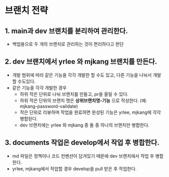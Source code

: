 # 브랜치 전략

## 1. main과 dev 브랜치를 분리하여 관리한다.

- 백업용으로 두 개의 브랜치로 관리하는 것이 편리하다고 판단

## 2. dev 브랜치에서 yrlee 와 mjkang 브랜치를 만든다.

- 개발 범위에 따라 같은 기능을 각각 개발한 할 수도 있고, 다른 기능을 나눠서 개발 할 수도있다.
- 같은 기능을 각각 개발한 경우
  - 하위 작은 단위로 나눠 브랜치를 만들고, pr을 올릴 수 있다.
  - 하위 작은 단위의 브랜치 명은 **상위브랜치명-기능** 으로 작성한다. (예: mjkang-password-validate)
  - 작은 단위로 리뷰하며 작업을 완료하면 완성된 기능은 yrlee, mjkang에 각각 병합된다.
  - dev 브랜치에는 yrlee 와 mjkang 중 둘 중 하나의 브랜치만 병합한다.

## 3. documents 작업은 develop에서 작업 후 병합한다.

- md 파일은 정책이나 코드 컨벤션이 담겨있기 때문에 dev 브랜치에서 작업 후 병합한다.
- yrlee, mjkang에서 작업할 경우 develop을 pull 받은 후 작업한다.